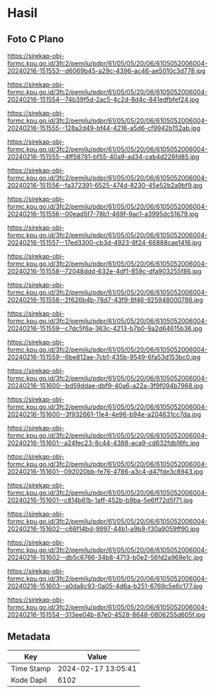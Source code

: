 # Hasil

## Foto C Plano

https://sirekap-obj-formc.kpu.go.id/3fc2/pemilu/pdpr/61/05/05/20/06/6105052006004-20240216-151553--d6069b45-a29c-4396-ac46-ae5010c3d778.jpg

https://sirekap-obj-formc.kpu.go.id/3fc2/pemilu/pdpr/61/05/05/20/06/6105052006004-20240216-151554--74b39f5d-2ac5-4c2d-8d4c-841edfbfef24.jpg

https://sirekap-obj-formc.kpu.go.id/3fc2/pemilu/pdpr/61/05/05/20/06/6105052006004-20240216-151555--128a2d49-bf44-4216-a5d6-cf9942b152ab.jpg

https://sirekap-obj-formc.kpu.go.id/3fc2/pemilu/pdpr/61/05/05/20/06/6105052006004-20240216-151555--4ff58781-bf55-40a9-ad34-cab4d226fd85.jpg

https://sirekap-obj-formc.kpu.go.id/3fc2/pemilu/pdpr/61/05/05/20/06/6105052006004-20240216-151556--fa372391-6525-474d-8230-45e52b2a9bf9.jpg

https://sirekap-obj-formc.kpu.go.id/3fc2/pemilu/pdpr/61/05/05/20/06/6105052006004-20240216-151556--00ead5f7-78b1-469f-9ac1-a3995dc51679.jpg

https://sirekap-obj-formc.kpu.go.id/3fc2/pemilu/pdpr/61/05/05/20/06/6105052006004-20240216-151557--17ed3300-cb3d-4923-8f24-66888cae1416.jpg

https://sirekap-obj-formc.kpu.go.id/3fc2/pemilu/pdpr/61/05/05/20/06/6105052006004-20240216-151558--72048ddd-632e-4df1-859c-dfa903255f86.jpg

https://sirekap-obj-formc.kpu.go.id/3fc2/pemilu/pdpr/61/05/05/20/06/6105052006004-20240216-151558--2f626b4b-78d7-43f9-8f46-925948000786.jpg

https://sirekap-obj-formc.kpu.go.id/3fc2/pemilu/pdpr/61/05/05/20/06/6105052006004-20240216-151559--c7dc5f6a-363c-4213-b7b0-9a2d64615b36.jpg

https://sirekap-obj-formc.kpu.go.id/3fc2/pemilu/pdpr/61/05/05/20/06/6105052006004-20240216-151559--6be812ae-7cb1-435b-9549-6fa53d153bc0.jpg

https://sirekap-obj-formc.kpu.go.id/3fc2/pemilu/pdpr/61/05/05/20/06/6105052006004-20240216-151600--bd59ddae-dbf9-40a6-a22a-3f9f094b7968.jpg

https://sirekap-obj-formc.kpu.go.id/3fc2/pemilu/pdpr/61/05/05/20/06/6105052006004-20240216-151600--3f932661-11e4-4e96-b94e-a204631cc7da.jpg

https://sirekap-obj-formc.kpu.go.id/3fc2/pemilu/pdpr/61/05/05/20/06/6105052006004-20240216-151601--a24fec23-8c44-4388-aca9-cd632fdb16fc.jpg

https://sirekap-obj-formc.kpu.go.id/3fc2/pemilu/pdpr/61/05/05/20/06/6105052006004-20240216-151601--092020bb-fe76-4786-a3c4-d47fde3c8943.jpg

https://sirekap-obj-formc.kpu.go.id/3fc2/pemilu/pdpr/61/05/05/20/06/6105052006004-20240216-151601--c814b61b-1aff-452b-b9ba-5e6ff72d5f71.jpg

https://sirekap-obj-formc.kpu.go.id/3fc2/pemilu/pdpr/61/05/05/20/06/6105052006004-20240216-151602--c66f14bd-9997-44b1-a9b9-f30a9059ff90.jpg

https://sirekap-obj-formc.kpu.go.id/3fc2/pemilu/pdpr/61/05/05/20/06/6105052006004-20240216-151602--db5c6766-34b8-4713-b0e2-56fd2a969e1c.jpg

https://sirekap-obj-formc.kpu.go.id/3fc2/pemilu/pdpr/61/05/05/20/06/6105052006004-20240216-151603--a0da8c93-0a05-4d6a-b251-6769c5e6c177.jpg

https://sirekap-obj-formc.kpu.go.id/3fc2/pemilu/pdpr/61/05/05/20/06/6105052006004-20240216-151554--313ee04b-87e0-4528-8648-0806255d605f.jpg


## Metadata

| Key        | Value               |
| ---------- | ------------------- |
| Time Stamp | 2024-02-17 13:05:41 |
| Kode Dapil | 6102                |



